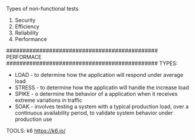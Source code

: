 Types of non-functional tests
1. Security
2. Efficiency
3. Reliability
4. Performance


##############################################
PERFORMACE
##############################################
TYPES:
- LOAD - to determine how the application will respond under average load
- STRESS - to determine how the applicatin will handle the increase load
- SPIKE - o determine the behavior of a application when it receives extreme variations in traffic
- SOAK - involves testing a system with a typical production load, over a continuous availability period, to validate system behavior under production use

TOOLS: k6 https://k6.io/
